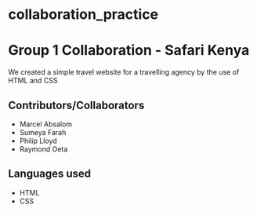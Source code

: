 # collaboration_practice
# Group 1 Collaboration - Safari Kenya

We created a simple travel website for a travelling agency by the use of HTML and CSS

## Contributors/Collaborators

- Marcel Absalom
- Sumeya Farah
- Philip Lloyd
- Raymond Oeta

## Languages used
- HTML
- CSS 
